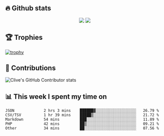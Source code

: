 ## &#128293; Github stats

<!-- GitHub Readme Streak Stats - https://github.com/DenverCoder1/github-readme-streak-stats -->
<p align="center">

<picture>
  <source 
    srcset="https://github-readme-stats.vercel.app/api?username=clivewalkden&count_private=true&show_icons=true&theme=darcula"
    media="(prefers-color-scheme: dark)"
  />
  <source
    srcset="https://github-readme-stats.vercel.app/api?username=clivewalkden&count_private=true&show_icons=true&theme=calm"
    media="(prefers-color-scheme: light), (prefers-color-scheme: no-preference)"
  />
  <img src="https://github-readme-stats.vercel.app/api?username=clivewalkden&count_private=true&show_icons=true&theme=darcula" />
</picture>

<a href="https://git.io/streak-stats" target="_blank">
  <img src="http://github-readme-streak-stats.herokuapp.com?user=clivewalkden&theme=darcula&date_format=j%20M%5B%20Y%5D" />
</a>

</p>

## &#127942; Trophies
[![trophy](https://github-profile-trophy.vercel.app/?username=clivewalkden&theme=onedark)](https://github.com/clivewalkden/github-profile-trophy)

## &#129309; Contributions
![Clive's GitHub Contributor stats](https://github-contributor-stats.vercel.app/api?username=clivewalkden)

## &#128202; This week I spent my time on
<!--START_SECTION:waka-->

```text
JSON             2 hrs 3 mins    ██████▓░░░░░░░░░░░░░░░░░░   26.79 %
CSV/TSV          1 hr 39 mins    █████▒░░░░░░░░░░░░░░░░░░░   21.72 %
Markdown         54 mins         ███░░░░░░░░░░░░░░░░░░░░░░   11.89 %
PHP              42 mins         ██▒░░░░░░░░░░░░░░░░░░░░░░   09.21 %
Other            34 mins         ██░░░░░░░░░░░░░░░░░░░░░░░   07.56 %
```

<!--END_SECTION:waka-->
